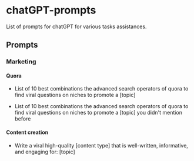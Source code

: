 # chatGPT-prompts

List of prompts for chatGPT for various tasks assistances.

## Prompts

### Marketing

#### Quora 

- List of 10 best combinations the advanced search operators of quora to find viral questions on niches to promote a [topic]

- List of 10 best combinations the advanced search operators of quora to find viral questions on niches to promote a [topic] you didn't mention before

#### Content creation

- Write a viral high-quality [content type] that is well-written, informative, and engaging for: [topic]

